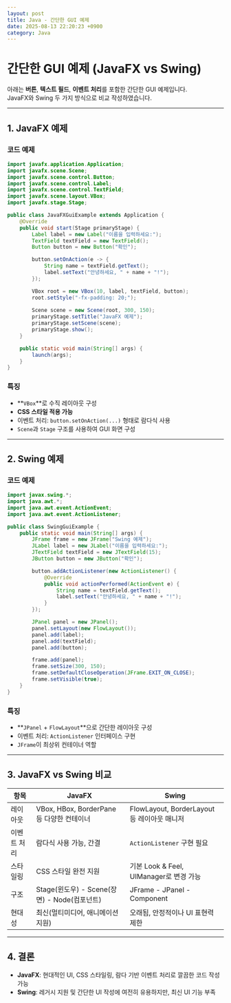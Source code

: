 ```yaml
---
layout: post
title: Java - 간단한 GUI 예제
date: 2025-08-13 22:20:23 +0900
category: Java
---
```

# 간단한 GUI 예제 (JavaFX vs Swing)

아래는 **버튼**, **텍스트 필드**, **이벤트 처리**를 포함한 간단한 GUI 예제입니다.  
JavaFX와 Swing 두 가지 방식으로 비교 작성하였습니다.

---

## 1. JavaFX 예제

### 코드 예제
```java
import javafx.application.Application;
import javafx.scene.Scene;
import javafx.scene.control.Button;
import javafx.scene.control.Label;
import javafx.scene.control.TextField;
import javafx.scene.layout.VBox;
import javafx.stage.Stage;

public class JavaFXGuiExample extends Application {
    @Override
    public void start(Stage primaryStage) {
        Label label = new Label("이름을 입력하세요:");
        TextField textField = new TextField();
        Button button = new Button("확인");

        button.setOnAction(e -> {
            String name = textField.getText();
            label.setText("안녕하세요, " + name + "!");
        });

        VBox root = new VBox(10, label, textField, button);
        root.setStyle("-fx-padding: 20;");
        
        Scene scene = new Scene(root, 300, 150);
        primaryStage.setTitle("JavaFX 예제");
        primaryStage.setScene(scene);
        primaryStage.show();
    }

    public static void main(String[] args) {
        launch(args);
    }
}
```

### 특징
- **`VBox`**로 수직 레이아웃 구성
- **CSS 스타일 적용 가능**
- 이벤트 처리: `button.setOnAction(...)` 형태로 람다식 사용
- `Scene`과 `Stage` 구조를 사용하여 GUI 화면 구성

---

## 2. Swing 예제

### 코드 예제
```java
import javax.swing.*;
import java.awt.*;
import java.awt.event.ActionEvent;
import java.awt.event.ActionListener;

public class SwingGuiExample {
    public static void main(String[] args) {
        JFrame frame = new JFrame("Swing 예제");
        JLabel label = new JLabel("이름을 입력하세요:");
        JTextField textField = new JTextField(15);
        JButton button = new JButton("확인");

        button.addActionListener(new ActionListener() {
            @Override
            public void actionPerformed(ActionEvent e) {
                String name = textField.getText();
                label.setText("안녕하세요, " + name + "!");
            }
        });

        JPanel panel = new JPanel();
        panel.setLayout(new FlowLayout());
        panel.add(label);
        panel.add(textField);
        panel.add(button);

        frame.add(panel);
        frame.setSize(300, 150);
        frame.setDefaultCloseOperation(JFrame.EXIT_ON_CLOSE);
        frame.setVisible(true);
    }
}
```

### 특징
- **`JPanel` + `FlowLayout`**으로 간단한 레이아웃 구성
- 이벤트 처리: `ActionListener` 인터페이스 구현
- `JFrame`이 최상위 컨테이너 역할

---

## 3. JavaFX vs Swing 비교

| 항목 | JavaFX | Swing |
|------|--------|-------|
| 레이아웃 | VBox, HBox, BorderPane 등 다양한 컨테이너 | FlowLayout, BorderLayout 등 레이아웃 매니저 |
| 이벤트 처리 | 람다식 사용 가능, 간결 | `ActionListener` 구현 필요 |
| 스타일링 | CSS 스타일 완전 지원 | 기본 Look & Feel, UIManager로 변경 가능 |
| 구조 | Stage(윈도우) - Scene(장면) - Node(컴포넌트) | JFrame - JPanel - Component |
| 현대성 | 최신(멀티미디어, 애니메이션 지원) | 오래됨, 안정적이나 UI 표현력 제한 |

---

## 4. 결론
- **JavaFX**: 현대적인 UI, CSS 스타일링, 람다 기반 이벤트 처리로 깔끔한 코드 작성 가능  
- **Swing**: 레거시 지원 및 간단한 UI 작성에 여전히 유용하지만, 최신 UI 기능 부족